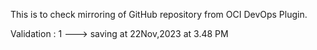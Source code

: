 This is to check mirroring of GitHub repository from OCI DevOps Plugin.

Validation : 1 ---> saving at 22Nov,2023 at 3.48 PM

